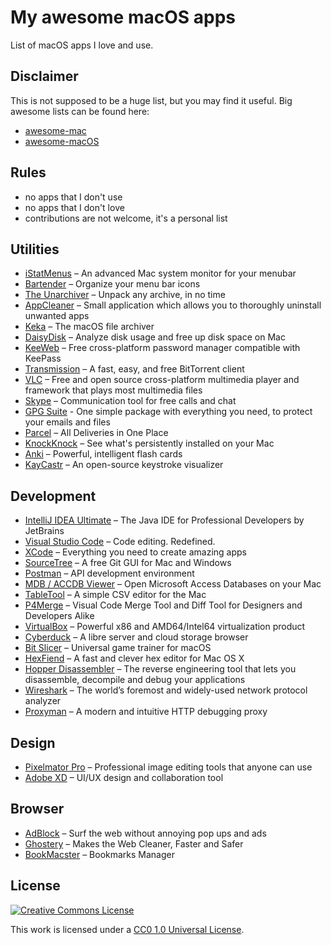 # My awesome macOS apps

List of macOS apps I love and use.

## Disclaimer

This is not supposed to be a huge list, but you may find it useful. Big awesome lists can be found here:

- [awesome-mac](https://github.com/jaywcjlove/awesome-mac)
- [awesome-macOS](https://github.com/iCHAIT/awesome-macOS)

## Rules

- no apps that I don't use
- no apps that I don't love
- contributions are not welcome, it's a personal list

## Utilities

- [iStatMenus](https://bjango.com/mac/istatmenus/) – An advanced Mac system monitor for your menubar
- [Bartender](https://www.macbartender.com) – Organize your menu bar icons
- [The Unarchiver](https://macpaw.com/the-unarchiver) – Unpack any archive, in no time
- [AppCleaner](https://freemacsoft.net/appcleaner/) – Small application which allows you to thoroughly uninstall unwanted apps
- [Keka](https://www.keka.io/) – The macOS file archiver
- [DaisyDisk](https://daisydiskapp.com) – Analyze disk usage and free up disk space on Mac
- [KeeWeb](https://keeweb.info) – Free cross-platform password manager compatible with KeePass
- [Transmission](https://transmissionbt.com) – A fast, easy, and free BitTorrent client
- [VLC](https://www.videolan.org/vlc/) – Free and open source cross-platform multimedia player and framework that plays most multimedia files
- [Skype](https://www.skype.com) – Communication tool for free calls and chat
- [GPG Suite](https://gpgtools.org/) - One simple package with everything you need, to protect your emails and files
- [Parcel](https://parcelapp.net) – All Deliveries in One Place
- [KnockKnock](https://objective-see.com/products/knockknock.html) – See what's persistently installed on your Mac
- [Anki](https://apps.ankiweb.net/) – Powerful, intelligent flash cards
- [KayCastr](https://github.com/keycastr/keycastr) – An open-source keystroke visualizer

## Development

- [IntelliJ IDEA Ultimate](https://www.jetbrains.com/idea/) – The Java IDE for Professional Developers by JetBrains
- [Visual Studio Code](https://code.visualstudio.com) – Code editing. Redefined.
- [XCode](https://developer.apple.com/xcode/) – Everything you need to create amazing apps
- [SourceTree](https://www.sourcetreeapp.com) – A free Git GUI for Mac and Windows
- [Postman](https://www.getpostman.com) – API development environment
- [MDB / ACCDB Viewer](https://eggerapps.at/mdbviewer/) – Open Microsoft Access Databases on your Mac
- [TableTool](https://github.com/jakob/TableTool) – A simple CSV editor for the Mac
- [P4Merge](https://www.perforce.com/products/helix-core-apps/merge-diff-tool-p4merge) – Visual Code Merge Tool and Diff Tool for Designers and Developers Alike
- [VirtualBox](https://www.virtualbox.org) – Powerful x86 and AMD64/Intel64 virtualization product
- [Cyberduck](https://cyberduck.io) – A libre server and cloud storage browser
- [Bit Slicer](https://github.com/zorgiepoo/bit-slicer/) – Universal game trainer for macOS
- [HexFiend](https://github.com/ridiculousfish/HexFiend) – A fast and clever hex editor for Mac OS X
- [Hopper Disassembler](https://www.hopperapp.com) – The reverse engineering tool that lets you disassemble, decompile and debug your applications
- [Wireshark](https://www.wireshark.org) – The world’s foremost and widely-used network protocol analyzer
- [Proxyman](https://proxyman.io) – A modern and intuitive HTTP debugging proxy

## Design

- [Pixelmator Pro](https://www.pixelmator.com) – Professional image editing tools that anyone can use
- [Adobe XD](https://www.adobe.com/products/xd.html) – UI/UX design and collaboration tool

## Browser

- [AdBlock](https://getadblock.com) – Surf the web without annoying pop ups and ads
- [Ghostery](https://www.ghostery.com) – Makes the Web Cleaner, Faster and Safer
- [BookMacster](https://www.sheepsystems.com/products/bookmacster.html) – Bookmarks Manager

## License

[![Creative Commons License](https://licensebuttons.net/l/publicdomain/88x31.png)](https://creativecommons.org/publicdomain/zero/1.0/)

This work is licensed under a [CC0 1.0 Universal License](https://creativecommons.org/publicdomain/zero/1.0/).
